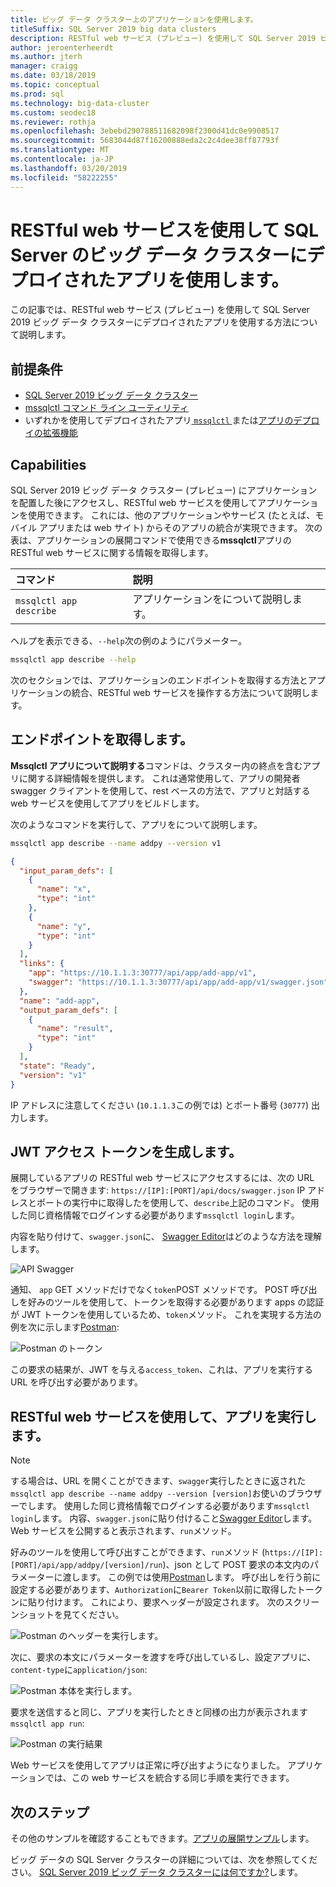 ```yaml
---
title: ビッグ データ クラスター上のアプリケーションを使用します。
titleSuffix: SQL Server 2019 big data clusters
description: RESTful web サービス (プレビュー) を使用して SQL Server 2019 ビッグ データ クラスターでデプロイされたアプリケーションを使用します。
author: jeroenterheerdt
ms.author: jterh
manager: craigg
ms.date: 03/18/2019
ms.topic: conceptual
ms.prod: sql
ms.technology: big-data-cluster
ms.custom: seodec18
ms.reviewer: rothja
ms.openlocfilehash: 3ebebd290788511682098f2300d41dc0e9908517
ms.sourcegitcommit: 5683044d87f16200888eda2c2c4dee38ff87793f
ms.translationtype: MT
ms.contentlocale: ja-JP
ms.lasthandoff: 03/20/2019
ms.locfileid: "58222255"
---
```

# <a name="consume-an-app-deployed-on-sql-server-big-data-cluster-using-a-restful-web-service"></a>RESTful web サービスを使用して SQL Server のビッグ データ クラスターにデプロイされたアプリを使用します。

この記事では、RESTful web サービス (プレビュー) を使用して SQL Server 2019 ビッグ データ クラスターにデプロイされたアプリを使用する方法について説明します。

## <a name="prerequisites"></a>前提条件

- [SQL Server 2019 ビッグ データ クラスター](deployment-guidance.md)
- [mssqlctl コマンド ライン ユーティリティ](deploy-install-mssqlctl.md)
- いずれかを使用してデプロイされたアプリ[ `mssqlctl` ](big-data-cluster-create-apps.md)または[アプリのデプロイの拡張機能](app-deployment-extension.md)

## <a name="capabilities"></a>Capabilities

SQL Server 2019 ビッグ データ クラスター (プレビュー) にアプリケーションを配置した後にアクセスし、RESTful web サービスを使用してアプリケーションを使用できます。 これには、他のアプリケーションやサービス (たとえば、モバイル アプリまたは web サイト) からそのアプリの統合が実現できます。 次の表は、アプリケーションの展開コマンドで使用できる**mssqlctl**アプリの RESTful web サービスに関する情報を取得します。

|コマンド |説明 |
|:---|:---|
|`mssqlctl app describe` | アプリケーションをについて説明します。 |

ヘルプを表示できる、`--help`次の例のようにパラメーター。

```bash
mssqlctl app describe --help
```

次のセクションでは、アプリケーションのエンドポイントを取得する方法とアプリケーションの統合、RESTful web サービスを操作する方法について説明します。

## <a name="retrieve-the-endpoint"></a>エンドポイントを取得します。

**Mssqlctl アプリについて説明する**コマンドは、クラスター内の終点を含むアプリに関する詳細情報を提供します。 これは通常使用して、アプリの開発者 swagger クライアントを使用して、rest ベースの方法で、アプリと対話する web サービスを使用してアプリをビルドします。

次のようなコマンドを実行して、アプリをについて説明します。

```bash
mssqlctl app describe --name addpy --version v1
```

```json
{
  "input_param_defs": [
    {
      "name": "x",
      "type": "int"
    },
    {
      "name": "y",
      "type": "int"
    }
  ],
  "links": {
    "app": "https://10.1.1.3:30777/api/app/add-app/v1",
    "swagger": "https://10.1.1.3:30777/api/app/add-app/v1/swagger.json"
  },
  "name": "add-app",
  "output_param_defs": [
    {
      "name": "result",
      "type": "int"
    }
  ],
  "state": "Ready",
  "version": "v1"
}
```

IP アドレスに注意してください (`10.1.1.3`この例では) とポート番号 (`30777`) 出力します。

## <a name="generate-a-jwt-access-token"></a>JWT アクセス トークンを生成します。

展開しているアプリの RESTful web サービスにアクセスするには、次の URL をブラウザーで開きます: `https://[IP]:[PORT]/api/docs/swagger.json` IP アドレスとポートの実行中に取得したを使用して、`describe`上記のコマンド。 使用した同じ資格情報でログインする必要があります`mssqlctl login`します。

内容を貼り付けて、`swagger.json`に、 [Swagger Editor](https://editor.swagger.io)はどのような方法を理解します。

![API Swagger](media/big-data-cluster-consume-apps/api_swagger.png)

通知、 `app` GET メソッドだけでなく`token`POST メソッドです。 POST 呼び出しを好みのツールを使用して、トークンを取得する必要があります apps の認証が JWT トークンを使用しているため、`token`メソッド。 これを実現する方法の例を次に示します[Postman](https://www.getpostman.com/):

![Postman のトークン](media/big-data-cluster-consume-apps/postman_token.png)

この要求の結果が、JWT を与える`access_token`、これは、アプリを実行する URL を呼び出す必要があります。

## <a name="execute-the-app-using-the-restful-web-service"></a>RESTful web サービスを使用して、アプリを実行します。

> [!NOTE]
> する場合は、URL を開くことができます、`swagger`実行したときに返された`mssqlctl app describe --name addpy --version [version]`お使いのブラウザーでします。 使用した同じ資格情報でログインする必要があります`mssqlctl login`します。 内容、`swagger.json`に貼り付けること[Swagger Editor](https://editor.swagger.io)します。 Web サービスを公開すると表示されます、`run`メソッド。

好みのツールを使用して呼び出すことができます、`run`メソッド (`https://[IP]:[PORT]/api/app/addpy/[version]/run`)、json として POST 要求の本文内のパラメーターに渡します。 この例では使用[Postman](https://www.getpostman.com/)します。 呼び出しを行う前に設定する必要があります、`Authorization`に`Bearer Token`以前に取得したトークンに貼り付けます。 これにより、要求ヘッダーが設定されます。 次のスクリーンショットを見てください。

![Postman のヘッダーを実行します。](media/big-data-cluster-consume-apps/postman_run_1.png)

次に、要求の本文にパラメーターを渡すを呼び出しているし、設定アプリに、`content-type`に`application/json`:

![Postman 本体を実行します。](media/big-data-cluster-consume-apps/postman_run_2.png)

要求を送信すると同じ、アプリを実行したときと同様の出力が表示されます`mssqlctl app run`:

![Postman の実行結果](media/big-data-cluster-consume-apps/postman_result.png)

Web サービスを使用してアプリは正常に呼び出すようになりました。 アプリケーションでは、この web サービスを統合する同じ手順を実行できます。

## <a name="next-steps"></a>次のステップ

その他のサンプルを確認することもできます。[アプリの展開サンプル](https://aka.ms/sql-app-deploy)します。

ビッグ データの SQL Server クラスターの詳細については、次を参照してください。 [SQL Server 2019 ビッグ データ クラスターには何ですか?](big-data-cluster-overview.md)します。
